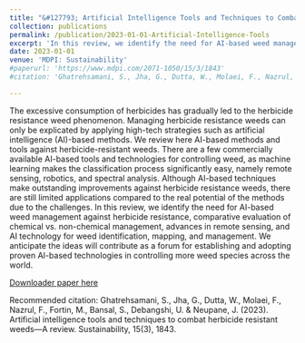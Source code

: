 ```yaml
---
title: "&#127793; Artificial Intelligence Tools and Techniques to Combat Herbicide Resistant Weeds—A Review."
collection: publications
permalink: /publication/2023-01-01-Artificial-Intelligence-Tools
excerpt: 'In this review, we identify the need for AI-based weed management against herbicide resistance, comparative evaluation of chemical vs. non-chemical management, advances in remote sensing, and AI technology for weed identification, mapping, and management.'
date: 2023-01-01
venue: 'MDPI: Sustainability'
#paperurl: 'https://www.mdpi.com/2071-1050/15/3/1843'
#citation: 'Ghatrehsamani, S., Jha, G., Dutta, W., Molaei, F., Nazrul, F., Fortin, M., Bansal, S., Debangshi, U. & Neupane, J. (2023). Artificial intelligence tools and techniques to combat herbicide resistant weeds—A review. Sustainability, 15(3), 1843.

---
```

The excessive consumption of herbicides has gradually led to the herbicide resistance weed phenomenon. Managing herbicide resistance weeds can only be explicated by applying high-tech strategies such as artificial intelligence (AI)-based methods. We review here AI-based methods and tools against herbicide-resistant weeds. There are a few commercially available AI-based tools and technologies for controlling weed, as machine learning makes the classification process significantly easy, namely remote sensing, robotics, and spectral analysis. Although AI-based techniques make outstanding improvements against herbicide resistance weeds, there are still limited applications compared to the real potential of the methods due to the challenges. In this review, we identify the need for AI-based weed management against herbicide resistance, comparative evaluation of chemical vs. non-chemical management, advances in remote sensing, and AI technology for weed identification, mapping, and management. We anticipate the ideas will contribute as a forum for establishing and adopting proven AI-based technologies in controlling more weed species across the world.

[Downloader paper here](https://www.mdpi.com/2071-1050/15/3/1843)

Recommended citation: Ghatrehsamani, S., Jha, G., Dutta, W., Molaei, F., Nazrul, F., Fortin, M., Bansal, S., Debangshi, U. & Neupane, J. (2023). Artificial intelligence tools and techniques to combat herbicide resistant weeds—A review. Sustainability, 15(3), 1843.